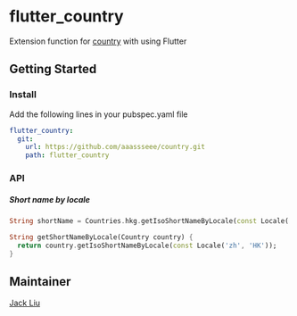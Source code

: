 # flutter_country

Extension function for [country](https://github.com/aaassseee/country/tree/master/country) with using Flutter

## Getting Started

### Install

Add the following lines in your pubspec.yaml file

```yaml
flutter_country:
  git:
    url: https://github.com/aaassseee/country.git
    path: flutter_country
```

### API

##### Short name by locale

```dart
String shortName = Countries.hkg.getIsoShortNameByLocale(const Locale('zh', 'HK'));

String getShortNameByLocale(Country country) {
  return country.getIsoShortNameByLocale(const Locale('zh', 'HK'));
}
```

## Maintainer

[Jack Liu](https://github.com/aaassseee)